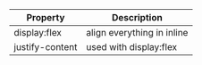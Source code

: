 | Property        | Description                |
| --------------- | -------------------------- |
| display:flex    | align everything in inline |
| justify-content | used with display:flex     |
